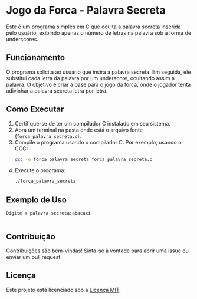 # Jogo da Forca - Palavra Secreta

Este é um programa simples em C que oculta a palavra secreta inserida pelo usuário, exibindo apenas o número de letras na palavra sob a forma de underscores.

## Funcionamento

O programa solicita ao usuário que insira a palavra secreta. Em seguida, ele substitui cada letra da palavra por um underscore, ocultando assim a palavra. O objetivo é criar a base para o jogo da forca, onde o jogador tenta adivinhar a palavra secreta letra por letra.

## Como Executar

1. Certifique-se de ter um compilador C instalado em seu sistema.
2. Abra um terminal na pasta onde está o arquivo fonte (`forca_palavra_secreta.c`).
3. Compile o programa usando o compilador C. Por exemplo, usando o GCC:
   ```bash
   gcc -o forca_palavra_secreta forca_palavra_secreta.c
   ```
4. Execute o programa:
   ```bash
   ./forca_palavra_secreta
   ```

## Exemplo de Uso

```
Digite a palavra secreta:abacaxi
_ _ _ _ _ _ _
```

## Contribuição

Contribuições são bem-vindas! Sinta-se à vontade para abrir uma issue ou enviar um pull request.

## Licença

Este projeto está licenciado sob a [Licença MIT](LICENSE).
